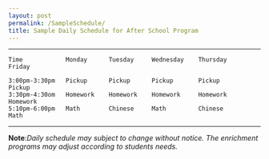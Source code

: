 ```yaml
---
layout: post
permalink: /SampleSchedule/
title: Sample Daily Schedule for After School Program
---
```


----------

    Time            Monday      Tuesday     Wednesday    Thursday      Friday
 
    3:00pm-3:30pm   Pickup      Pickup      Pickup       Pickup        Pickup  
    3:30pm-4:30om   Homework    Homework    Homework     Homework      Homework
    5:10pm-6:00pm   Math        Chinese     Math         Chinese       Math 
 

----------

**Note**:*Daily schedule may subject to change without notice.  The enrichment programs may adjust according to students needs.*
